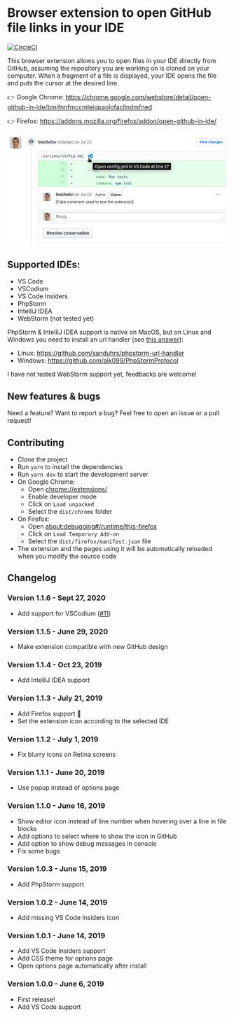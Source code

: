 # Browser extension to open GitHub file links in your IDE

[![CircleCI](https://circleci.com/gh/lmichelin/open-github-links-in-ide.svg?style=svg)](https://circleci.com/gh/lmichelin/open-github-links-in-ide)

This browser extension allows you to open files in your IDE directly from GitHub, assuming the repository you are working on is cloned on your computer. When a fragment of a file is displayed, your IDE opens the file and puts the cursor at the desired line.

👉 Google Chrome: https://chrome.google.com/webstore/detail/open-github-in-ide/bmifnnfmccmleigpaolofacllndmfned

👉 Firefox: https://addons.mozilla.org/firefox/addon/open-github-in-ide/

<p align="center">
	<img src="screenshots/readme.png">
<p>

## Supported IDEs:

- VS Code
- VSCodium
- VS Code Insiders
- PhpStorm
- IntelliJ IDEA
- WebStorm (not tested yet)

PhpStorm & IntelliJ IDEA support is native on MacOS, but on Linux and Windows you need to install an url handler (see [this answer](https://stackoverflow.com/a/56066943/104891)):

- Linux: https://github.com/sanduhrs/phpstorm-url-handler
- Windows: https://github.com/aik099/PhpStormProtocol

I have not tested WebStorm support yet, feedbacks are welcome!

## New features & bugs

Need a feature? Want to report a bug? Feel free to open an issue or a pull request!

## Contributing

- Clone the project
- Run `yarn` to install the dependencies
- Run `yarn dev` to start the development server
- On Google Chrome:
  - Open [chrome://extensions/](chrome://extensions/)
  - Enable developer mode
  - Click on `Load unpacked`
  - Select the `dist/chrome` folder
- On Firefox:
  - Open [about:debugging#/runtime/this-firefox](about:debugging#/runtime/this-firefox)
  - Click on `Load Temporary Add-on`
  - Select the `dist/firefox/manifest.json` file
- The extension and the pages using it will be automatically reloaded when you modify the source code

## Changelog

### Version 1.1.6 - Sept 27, 2020

- Add support for VSCodium ([#11](https://github.com/lmichelin/open-github-links-in-ide/pull/11))

### Version 1.1.5 - June 29, 2020

- Make extension compatible with new GitHub design

### Version 1.1.4 - Oct 23, 2019

- Add IntelliJ IDEA support

### Version 1.1.3 - July 21, 2019

- Add Firefox support 🎉
- Set the extension icon according to the selected IDE

### Version 1.1.2 - July 1, 2019

- Fix blurry icons on Retina screens

### Version 1.1.1 - June 20, 2019

- Use popup instead of options page

### Version 1.1.0 - June 16, 2019

- Show editor icon instead of line number when hovering over a line in file blocks
- Add options to select where to show the icon in GitHub
- Add option to show debug messages in console
- Fix some bugs

### Version 1.0.3 - June 15, 2019

- Add PhpStorm support

### Version 1.0.2 - June 14, 2019

- Add missing VS Code Insiders icon

### Version 1.0.1 - June 14, 2019

- Add VS Code Insiders support
- Add CSS theme for options page
- Open options page automatically after install

### Version 1.0.0 - June 6, 2019

- First release!
- Add VS Code support
